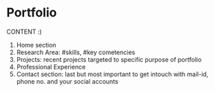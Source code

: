 # Portfolio

CONTENT :)

1. Home section
2. Research Area: #skills, #key cometencies
3. Projects: recent projects targeted to specific purpose of portfolio
4. Professional Experience
5. Contact section: last but most important to get intouch with mail-id, phone no. and your social accounts

